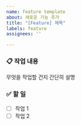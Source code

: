 ```yaml
---
name: feature template
about: 새로운 기능 추가
title: "[Feature] 제목"
labels: feature
assignees: ''

---
```


### 📋 작업 내용
무엇을 작업할 건지 간단히 설명

### ✅ 할 일
- [ ] 작업 1
- [ ] 작업 2
